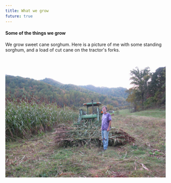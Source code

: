 ```yaml
---
title: What we grow
future: true
---
```


#### Some of the things we grow

We grow sweet cane sorghum. Here is a picture of me with some standing sorghum, and a load of cut cane on the tractor's forks.

![](tom_sorghum_2014_small.jpg)
